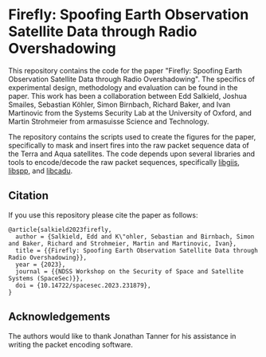 # Firefly: Spoofing Earth Observation Satellite Data through Radio Overshadowing

This repository contains the code for the paper "Firefly: Spoofing Earth Observation Satellite Data through Radio Overshadowing".
The specifics of experimental design, methodology and evaluation can be found in the paper.
This work has been a collaboration between Edd Salkield, Joshua Smailes, Sebastian Köhler, Simon Birnbach, Richard Baker, and Ivan Martinovic from the Systems Security Lab at the University of Oxford, and Martin Strohmeier from armasuisse Science and Technology.

The repository contains the scripts used to create the figures for the paper, specifically to mask and insert fires into the raw packet sequence data of the Terra and Aqua satellites.
The code depends upon several libraries and tools to encode/decode the raw packet sequences, specifically [libgiis](https://github.com/ssloxford/libgiis), [libspp](https://github.com/ssloxford/libspp), and [libcadu](https://github.com/ssloxford/libcadu).

## Citation

If you use this repository please cite the paper as follows:

```
@article{salkield2023firefly,
  author = {Salkield, Edd and K\"ohler, Sebastian and Birnbach, Simon and Baker, Richard and Strohmeier, Martin and Martinovic, Ivan},
  title = {{Firefly: Spoofing Earth Observation Satellite Data through Radio Overshadowing}},
  year = {2023},
  journal = {{NDSS Workshop on the Security of Space and Satellite Systems (SpaceSec)}},
  doi = {10.14722/spacesec.2023.231879},
}
```

## Acknowledgements

The authors would like to thank Jonathan Tanner for his assistance in writing the packet encoding software.
